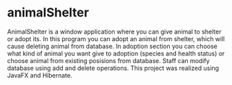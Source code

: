# animalShelter
AnimalShelter is a window application where you can give animal to shelter or adopt its. In this program you can adopt an animal from shelter, which will cause deleting animal from database. In adoption section you can choose what kind of animal you want give to adoption (species and health status) or choose animal from existing posisions from database. Staff can modify database using add and delete operations. This project was realized using JavaFX and Hibernate.
